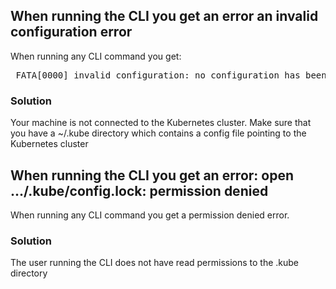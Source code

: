 ## When running the CLI you get an error an invalid configuration error

When running any CLI command you get:

<pre><span>&nbsp;FATA[0000] invalid configuration: no configuration has been provided</span></pre>

### Solution

Your machine is not connected to the Kubernetes cluster. Make sure that you have a ~/.kube directory which contains a config file pointing to the Kubernetes cluster

## When running the CLI you get an error: open .../.kube/config.lock: permission denied

When running any CLI command you get a permission denied error.

### Solution

The user running the CLI does not have read permissions to the .kube directory